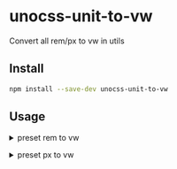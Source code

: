 # unocss-unit-to-vw

Convert all rem/px to vw in utils

## Install

```bash
npm install --save-dev unocss-unit-to-vw
```

## Usage

<details>
<summary>preset rem to vw</summary><br>

### Options

```ts
// rem to vw options
interface RemToVwOptions {
	baseFontSize?: number // defalut 16
	baseWidth?: number // defalut 375
	unitPrecision?: number // defalut 4
}
```

### Config

```ts
import { defineConfig } from 'vite'
import UnoCSS from 'unocss/vite'
import { presetUno } from 'unocss'
import { presetRemToVw } from "unocss-unit-to-vw"

// https://vitejs.dev/config/
export default defineConfig({
  plugins: [
    UnoCSS({
      presets: [
        presetUno(),
        presetRemToVw()
      ],
    }),
  ],
})
```

<br></details>

<details>
<summary>preset px to vw</summary><br>

### Options

```ts
interface PxToVwOptions {
    viewportWidth?: number // defalut 750
}
```

### Config

```ts
import { defineConfig } from 'vite'
import UnoCSS from 'unocss/vite'
import { presetUno } from 'unocss'
import { presetPxToVw } from "unocss-unit-to-vw"

// https://vitejs.dev/config/
export default defineConfig({
  plugins: [
    UnoCSS({
      presets: [
        presetUno(),
        presetPxToVw()
      ],
    }),
  ],
})
```

<br></details>
